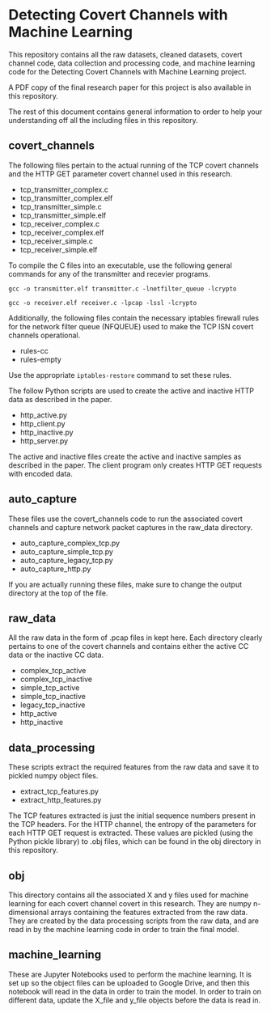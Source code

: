 # Detecting Covert Channels with Machine Learning

This repository contains all the raw datasets, cleaned datasets, covert channel code, data collection and processing code, and machine learning code for the Detecting Covert Channels with Machine Learning project. 

A PDF copy of the final research paper for this project is also available in this repository. 

The rest of this document contains general information to order to help your understanding off all the including files in this repository.

## covert_channels

The following files pertain to the actual running of the TCP covert channels and the HTTP GET parameter covert channel used in this research.

* tcp_transmitter_complex.c
* tcp_transmitter_complex.elf
* tcp_transmitter_simple.c
* tcp_transmitter_simple.elf
* tcp_receiver_complex.c
* tcp_receiver_complex.elf
* tcp_receiver_simple.c
* tcp_receiver_simple.elf

To compile the C files into an executable, use the following general commands for any of the transmitter and recevier programs.

```gcc -o transmitter.elf transmitter.c -lnetfilter_queue -lcrypto```

```gcc -o receiver.elf receiver.c -lpcap -lssl -lcrypto```

Additionally, the following files contain the necessary iptables firewall rules for the network filter queue (NFQUEUE) used to make the TCP ISN covert channels operational.

* rules-cc
* rules-empty

Use the appropriate ```iptables-restore``` command to set these rules.

The follow Python scripts are used to create the active and inactive HTTP data as described in the paper.

* http_active.py
* http_client.py
* http_inactive.py
* http_server.py

The active and inactive files create the active and inactive samples as described in the paper. The client program only creates HTTP GET requests with encoded data.

## auto_capture

These files use the covert_channels code to run the associated covert channels and capture network packet captures in the raw_data directory. 

* auto_capture_complex_tcp.py
* auto_capture_simple_tcp.py
* auto_capture_legacy_tcp.py
* auto_capture_http.py

If you are actually running these files, make sure to change the output directory at the top of the file.

## raw_data

All the raw data in the form of .pcap files in kept here. Each directory clearly pertains to one of the covert channels and contains either the active CC data or the inactive CC data.

* complex_tcp_active
* complex_tcp_inactive
* simple_tcp_active
* simple_tcp_inactive
* legacy_tcp_inactive
* http_active
* http_inactive

## data_processing

These scripts extract the required features from the raw data and save it to pickled numpy object files.

* extract_tcp_features.py
* extract_http_features.py

The TCP features extracted is just the initial sequence numbers present in the TCP headers. For the HTTP channel, the entropy of the parameters for each HTTP GET request is extracted. These values are pickled (using the Python pickle library) to .obj files, which can be found in the obj directory in this repository.

## obj

This directory contains all the associated X and y files used for machine learning for each covert channel covert in this research. They are numpy n-dimensional arrays containing the features extracted from the raw data. They are created by the data processing scripts from the raw data, and are read in by the machine learning code in order to train the final model.

## machine_learning

These are Jupyter Notebooks used to perform the machine learning. It is set up so the object files can be uploaded to Google Drive, and then this notebook will read in the data in order to train the model. In order to train on different data, update the X_file and y_file objects before the data is read in.


